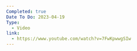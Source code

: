 ```yaml
---
Completed: true
Date To Do: 2023-04-19
Type:
  - Video
link:
  - https://www.youtube.com/watch?v=7FwKpwwgSIw
---
```

